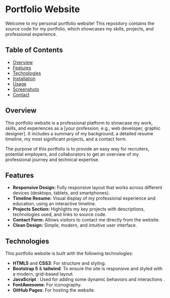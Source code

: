 # Portfolio Website

Welcome to my personal portfolio website! This repository contains the source code for my portfolio, which showcases my skills, projects, and professional experience.

## Table of Contents

- [Overview](#overview)
- [Features](#features)
- [Technologies](#technologies)
- [Installation](#installation)
- [Usage](#usage)
- [Screenshots](#screenshots)
- [Contact](#contact)

## Overview

This portfolio website is a professional platform to showcase my work, skills, and experiences as a [your profession, e.g., web developer, graphic designer]. It includes a summary of my background, a detailed resume timeline, my most significant projects, and a contact form.

The purpose of this portfolio is to provide an easy way for recruiters, potential employers, and collaborators to get an overview of my professional journey and technical expertise.

## Features

- **Responsive Design:** Fully responsive layout that works across different devices (desktops, tablets, and smartphones).
- **Timeline Resume:** Visual display of my professional experience and education, using an interactive timeline.
- **Projects Section:** Highlights my key projects with descriptions, technologies used, and links to source code.
- **Contact Form:** Allows visitors to contact me directly from the website.
- **Clean Design:** Simple, modern, and intuitive user interface.

## Technologies

This portfolio website is built with the following technologies:

- **HTML5** and **CSS3**: For structure and styling.
- **Bootstrap 5** & **tailwind**: To ensure the site is responsive and styled with a modern, grid-based layout.
- **JavaScript** : Used for adding some dynamic behaviors and interactions .
- **FontAwesome**: For iconography.
- **GitHub Pages**: For hosting the website.

